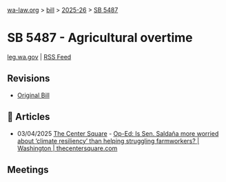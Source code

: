 [wa-law.org](/) > [bill](/bill/) > [2025-26](/bill/2025-26/) > [SB 5487](/bill/2025-26/sb/5487/)

# SB 5487 - Agricultural overtime
[leg.wa.gov](https://app.leg.wa.gov/billsummary?BillNumber=5487&Year=2025&Initiative=false) | [RSS Feed](./rss.xml)

## Revisions
* [Original Bill](1/)

## 📰 Articles
* 03/04/2025 [The Center Square](/org/the_center_square/) - [Op-Ed: Is Sen. Saldaña more worried about ‘climate resiliency’ than helping struggling farmworkers? | Washington | thecentersquare.com](https://www.thecentersquare.com/washington/article_fb0bdf72-f952-11ef-a615-531604ccfb90.html#:~:text=Senate%20Bill%205487)

## Meetings